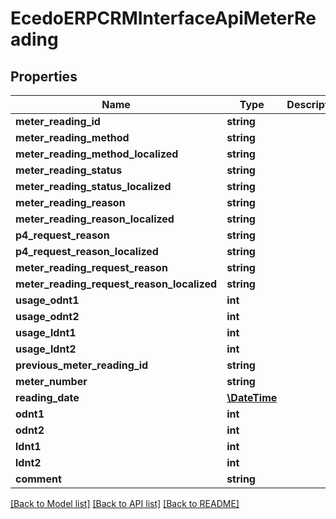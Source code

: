 # EcedoERPCRMInterfaceApiMeterReading

## Properties
Name | Type | Description | Notes
------------ | ------------- | ------------- | -------------
**meter_reading_id** | **string** |  | [optional] 
**meter_reading_method** | **string** |  | [optional] 
**meter_reading_method_localized** | **string** |  | [optional] 
**meter_reading_status** | **string** |  | [optional] 
**meter_reading_status_localized** | **string** |  | [optional] 
**meter_reading_reason** | **string** |  | [optional] 
**meter_reading_reason_localized** | **string** |  | [optional] 
**p4_request_reason** | **string** |  | [optional] 
**p4_request_reason_localized** | **string** |  | [optional] 
**meter_reading_request_reason** | **string** |  | [optional] 
**meter_reading_request_reason_localized** | **string** |  | [optional] 
**usage_odnt1** | **int** |  | [optional] 
**usage_odnt2** | **int** |  | [optional] 
**usage_ldnt1** | **int** |  | [optional] 
**usage_ldnt2** | **int** |  | [optional] 
**previous_meter_reading_id** | **string** |  | [optional] 
**meter_number** | **string** |  | [optional] 
**reading_date** | [**\DateTime**](\DateTime.md) |  | [optional] 
**odnt1** | **int** |  | [optional] 
**odnt2** | **int** |  | [optional] 
**ldnt1** | **int** |  | [optional] 
**ldnt2** | **int** |  | [optional] 
**comment** | **string** |  | [optional] 

[[Back to Model list]](../README.md#documentation-for-models) [[Back to API list]](../README.md#documentation-for-api-endpoints) [[Back to README]](../README.md)


